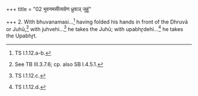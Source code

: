+++
title = "02 भुवनमसीत्यग्रेण ध्रुवाञ् जुहूं"

+++
2. With bhuvanamasi...[^1] having folded his hands in front of the Dhruvā or Juhū,[^2] with juhvehi...[^3] he takes the Juhū; with upabhr̥dehi...[^4] he takes the Upabhr̥t.  

[^1]: TS I.1.12.a-b.  

[^2]: See TB III.3.7.6; cp. also SB I.4.5.1.  

[^3]: TS I.1.12.c.  

[^4]: TS I.1.12.d.  
